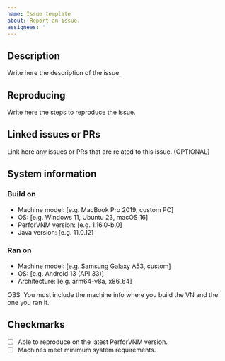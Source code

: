 ```yaml
---
name: Issue template
about: Report an issue.
assignees: ''
---
```


## Description

Write here the description of the issue.

## Reproducing

Write here the steps to reproduce the issue.

## Linked issues or PRs

Link here any issues or PRs that are related to this issue. (OPTIONAL)

## System information

### Build on

- Machine model: [e.g. MacBook Pro 2019, custom PC]
- OS: [e.g. Windows 11, Ubuntu 23, macOS 16]
- PerforVNM version: [e.g. 1.16.0-b.0]
- Java version: [e.g. 11.0.12]

### Ran on

- Machine model: [e.g. Samsung Galaxy A53, custom]
- OS: [e.g. Android 13 (API 33)]
- Architecture: [e.g. arm64-v8a, x86_64]

OBS: You must include the machine info where you build the VN and the one you ran it.

## Checkmarks

- [ ] Able to reproduce on the latest PerforVNM version.
- [ ] Machines meet minimum system requirements.
